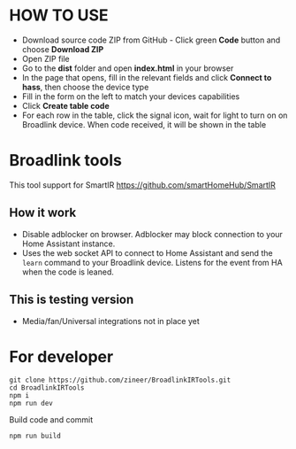 # HOW TO USE

- Download source code ZIP from GitHub - Click green **Code** button and choose **Download ZIP**
- Open ZIP file
- Go to the **dist** folder and open **index.html** in your browser 
- In the page that opens, fill in the relevant fields and click **Connect to hass**, then choose the device type
- Fill in the form on the left to match your devices capabilities
- Click **Create table code**
- For each row in the table, click the signal icon, wait for light to turn on on Broadlink device. When code received, it will be shown in the table

# Broadlink tools

This tool support for SmartIR  https://github.com/smartHomeHub/SmartIR

## How it work
- Disable adblocker on browser. Adblocker may block connection to your Home Assistant instance.
- Uses the web socket API to connect to Home Assistant and send the `learn` command to your Broadlink device. Listens for the event from HA when the code is leaned.

## This is  testing version 
- Media/fan/Universal integrations not in place yet

# For developer 
```
git clone https://github.com/zineer/BroadlinkIRTools.git
cd BroadlinkIRTools
npm i
npm run dev
```

Build code and commit
```
npm run build
```
